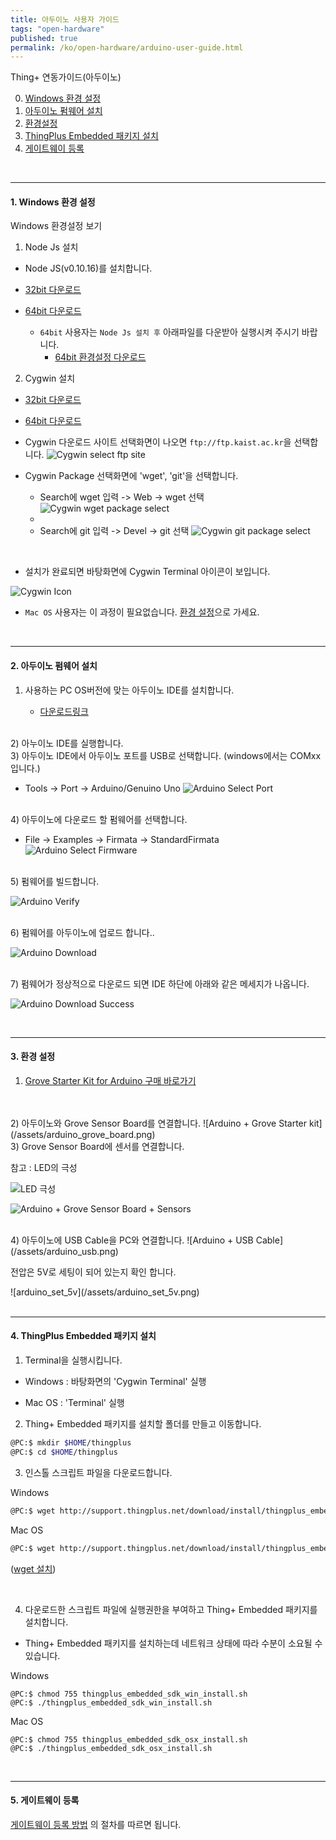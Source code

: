 ```yaml
---
title: 아두이노 사용자 가이드
tags: "open-hardware"
published: true
permalink: /ko/open-hardware/arduino-user-guide.html
---
```


Thing+ 연동가이드(아두이노)<br/>
<div id='id-windows'></div>

0. [Windows 환경 설정](#id-windows)
1. [아두이노 펌웨어 설치](#id-firmware)
2. [환경설정](#id-setting)
3. [ThingPlus Embedded 패키지 설치](#id-package)
4. [게이트웨이 등록](#id-register)


<br/>

---
#### 1. Windows 환경 설정


<p class="dwExpand"> Windows 환경설정 보기</p>


1) Node Js 설치
- Node JS(v0.10.16)를 설치합니다.

- <a href="https://nodejs.org/dist/v0.10.16/node-v0.10.16-x86.msi" target="_blank"> 32bit 다운로드</a>
- <a href="https://nodejs.org/dist/v0.10.16/x64/node-v0.10.16-x64.msi" target="_blank"> 64bit 다운로드</a>

  - `64bit` 사용자는 `Node Js 설치 후` 아래파일를 다운받아 실행시켜 주시기 바랍니다.
     - <a href="http://support.thingplus.net/download/install/x86_64_env_set.bat" target="_blank"> 64bit 환경설정 다운로드 </a>

2) Cygwin 설치

- <a href="https://cygwin.com/setup-x86.exe" target="_blank"> 32bit 다운로드</a>
- <a href="https://cygwin.com/setup-x86_64.exe" target="_blank"> 64bit 다운로드</a>

- Cygwin 다운로드 사이트 선택화면이 나오면 `ftp://ftp.kaist.ac.kr`을 선택합니다.
![Cygwin select ftp site](/assets/cygwin_site_select.png)

- Cygwin Package 선택화면에 'wget', 'git'을 선택합니다.

  - Search에 wget 입력 -> Web -> wget 선택
  ![Cygwin wget package select](/assets/cygwin_wget.png)
  -
  - Search에 git 입력 -> Devel ->  git 선택
  ![Cygwin git package select](/assets/cygwin_git.png)

<br/>

- 설치가 완료되면 바탕화면에 Cygwin Terminal 아이콘이 보입니다.

![Cygwin Icon](/assets/cygwin_icon.png)

<p class="dwExpand2"></p>

* `Mac OS` 사용자는 이 과정이 필요없습니다. [환경 설정](#id-setting)으로 가세요.

<div id='id-firmware'></div>
<br/>

---
#### 2. 아두이노 펌웨어 설치

1) 사용하는 PC OS버전에 맞는 아두이노 IDE를 설치합니다.

   - [다운로드링크](https://www.arduino.cc/en/Main/Software)

<br/>
2) 아누이노 IDE를 실행합니다.


<br/>
3) 아두이노 IDE에서 아두이노 포트를 USB로 선택합니다. (windows에서는 COMxx 입니다.)

   - Tools -> Port -> Arduino/Genuino Uno
![Arduino Select Port](/assets/arduino_ide_select_port.png)

<br/>
4) 아두이노에 다운로드 할 펌웨어를 선택합니다.

   - File -> Examples -> Firmata -> StandardFirmata
![Arduino Select Firmware](/assets/arduino_ide_select_firmare.png)

<br/>
5) 펌웨어를 빌드합니다.

![Arduino Verify](/assets/arduino_ide_verify.png)

<br/>
6) 펌웨어를 아두이노에 업로드 합니다..

![Arduino Download](/assets/arduino_ide_upload.png)

<br/>
7) 펌웨어가 정상적으로 다운로드 되면 IDE 하단에 아래와 같은 메세지가 나옵니다.

![Arduino Download Success](/assets/arduino_ide_upload_done.png)



<div id='id-setting'></div>
<br/>

---
#### 3. 환경 설정 

1) <a href="https://www.icbanq.com/P005710113/S" target="_blank"> Grove Starter Kit for Arduino 구매 바로가기</a>

<br/>

<br/>
2) 아두이노와 Grove Sensor Board를 연결합니다.
![Arduino + Grove Starter kit](/assets/arduino_grove_board.png)

<br/>
3) Grove Sensor Board에 센서를 연결합니다.<br/>

<p class="dwExpand"> 참고 : LED의 극성</p>

![LED 극성](/assets/led.png)

<div class="dwExpand2"></div>

![Arduino + Grove Sensor Board + Sensors](/assets/arduino_sensors.png)

<br/>
4) 아두이노에 USB Cable을 PC와 연결합니다.
![Arduino + USB Cable](/assets/arduino_usb.png)
<p class="dwExpand"> 전압은 5V로 세팅이 되어 있는지 확인 합니다.</p>
 ![arduino_set_5v](/assets/arduino_set_5v.png)
<div class="dwExpand2"></div>

<div id='id-package'></div>
<br/>

---
#### 4. ThingPlus Embedded 패키지 설치
1) Terminal을 실행시킵니다.

- Windows : 바탕화면의 'Cygwin Terminal' 실행

- Mac OS : 'Terminal' 실행

2) Thing+ Embedded 패키지를 설치할 폴더를 만들고 이동합니다.

```bash
@PC:$ mkdir $HOME/thingplus
@PC:$ cd $HOME/thingplus
```

3) 인스톨 스크립트 파일을 다운로드합니다.

<p class="dwExpand"> Windows</p>

```bash
@PC:$ wget http://support.thingplus.net/download/install/thingplus_embedded_sdk_win_install.sh
```

<div class="dwExpand2"></div>

<p class="dwExpand"> Mac OS</p>

```bash
@PC:$ wget http://support.thingplus.net/download/install/thingplus_embedded_sdk_osx_install.sh
```
([wget 설치](/ko/help/faq.html#install_wget))

<div class="dwExpand2"></div>
<br/>

4) 다운로드한 스크립트 파일에 실행권한을 부여하고 Thing+ Embedded 패키지를 설치합니다.

- Thing+ Embedded 패키지를 설치하는데 네트워크 상태에 따라 수분이 소요될 수 있습니다.

<p class="dwExpand"> Windows</p>

```
@PC:$ chmod 755 thingplus_embedded_sdk_win_install.sh
@PC:$ ./thingplus_embedded_sdk_win_install.sh
```
<div class="dwExpand2"></div>

<p class="dwExpand"> Mac OS</p>

```
@PC:$ chmod 755 thingplus_embedded_sdk_osx_install.sh
@PC:$ ./thingplus_embedded_sdk_osx_install.sh
```
<div class="dwExpand2"></div>
<div id='id-register'></div>

<br/>


---
#### 5. 게이트웨이 등록
[게이트웨이 등록 방법](/ko/user-guide/registration.html#id-gateway) 의 절차를 따르면 됩니다.

<!-- <a href="#" class="back-to-top" id="up" style="display: block;"><i class="fa fa-arrow-circle-up"></i></a> -->

<div class='scrolltop'>
    <div class='scroll icon'><i class="fa fa-arrow-circle-up"></i></div>
</div>
